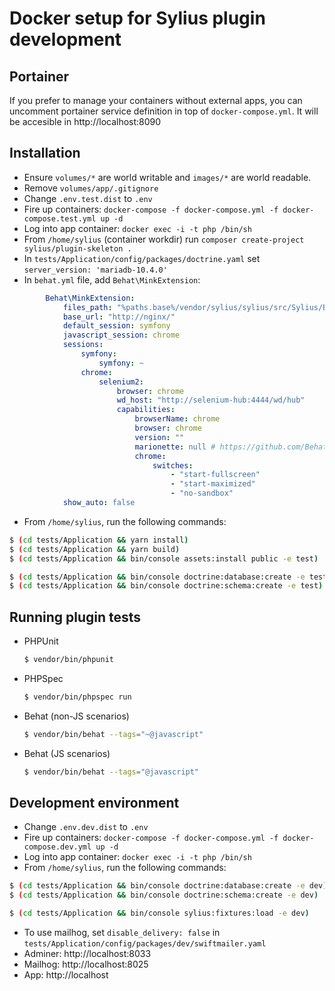 # Docker setup for Sylius plugin development

## Portainer

If you prefer to manage your containers without external apps, you can uncomment portainer service definition in top of `docker-compose.yml`. It will be accesible in http://localhost:8090

## Installation

* Ensure `volumes/*` are world writable and `images/*` are world readable.
* Remove `volumes/app/.gitignore`
* Change `.env.test.dist` to `.env`
* Fire up containers: `docker-compose -f docker-compose.yml -f docker-compose.test.yml up -d`
* Log into app container: `docker exec -i -t php /bin/sh`
* From `/home/sylius` (container workdir) run `composer create-project sylius/plugin-skeleton .`
* In `tests/Application/config/packages/doctrine.yaml` set `server_version: 'mariadb-10.4.0'`
* In `behat.yml` file, add `Behat\MinkExtension`:
```yaml
        Behat\MinkExtension:
            files_path: "%paths.base%/vendor/sylius/sylius/src/Sylius/Behat/Resources/fixtures/"
            base_url: "http://nginx/"
            default_session: symfony
            javascript_session: chrome
            sessions:
                symfony:
                    symfony: ~
                chrome:
                    selenium2:
                        browser: chrome
                        wd_host: "http://selenium-hub:4444/wd/hub"
                        capabilities:
                            browserName: chrome
                            browser: chrome
                            version: ""
                            marionette: null # https://github.com/Behat/MinkExtension/pull/311
                            chrome:
                                switches:
                                    - "start-fullscreen"
                                    - "start-maximized"
                                    - "no-sandbox"
            show_auto: false
```
* From `/home/sylius`, run the following commands:
 ```bash
$ (cd tests/Application && yarn install)
$ (cd tests/Application && yarn build)
$ (cd tests/Application && bin/console assets:install public -e test)

$ (cd tests/Application && bin/console doctrine:database:create -e test)
$ (cd tests/Application && bin/console doctrine:schema:create -e test)
```

## Running plugin tests

  - PHPUnit

    ```bash
    $ vendor/bin/phpunit
    ```

  - PHPSpec

    ```bash
    $ vendor/bin/phpspec run
    ```

  - Behat (non-JS scenarios)

    ```bash
    $ vendor/bin/behat --tags="~@javascript"
    ```

  - Behat (JS scenarios)

    ```bash
    $ vendor/bin/behat --tags="@javascript"
    ```

## Development environment
* Change `.env.dev.dist` to `.env`
* Fire up containers: `docker-compose -f docker-compose.yml -f docker-compose.dev.yml up -d`
* Log into app container: `docker exec -i -t php /bin/sh`
* From `/home/sylius`, run the following commands:
 ```bash
$ (cd tests/Application && bin/console doctrine:database:create -e dev)
$ (cd tests/Application && bin/console doctrine:schema:create -e dev)

$ (cd tests/Application && bin/console sylius:fixtures:load -e dev)
```
* To use mailhog, set `disable_delivery: false` in `tests/Application/config/packages/dev/swiftmailer.yaml`
* Adminer: http://localhost:8033
* Mailhog: http://localhost:8025
* App: http://localhost
